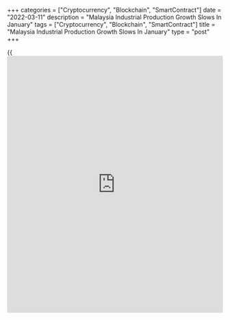 +++
categories = ["Cryptocurrency", "Blockchain", "SmartContract"]
date = "2022-03-11"
description = "Malaysia Industrial Production Growth Slows In January"
tags = ["Cryptocurrency", "Blockchain", "SmartContract"]
title = "Malaysia Industrial Production Growth Slows In January"
type = "post"
+++

{{<iframe id="large-banner" src="https://www.bounty.group/#slide=1.0" width="100%" height="600" scrolling="no" style="border: 0px solid rgb(216, 221, 230); border-radius: 3px;">}}

Malaysia's industrial production grew at a softer pace in January, data
from the Department of Statistics showed on Friday.

Industrial production rose 4.3 percent year-on-year in January, after a
5.9 percent increase in December. Economists had expected a 5.2 percent
growth.

The growth in production was mainly driven by a rise in production of
manufacturing and electricity.

Manufacturing output grew 6.8 percent yearly in January, after an 8.4
percent increase in the previous month.

Among other sectors, electricity output rose 7.7 percent, while mining
and quarrying output decreased 5.1 percent.

On a monthly basis, industrial production fell 1.2 percent in January,
data showed.

For comments and feedback [contact](https://www.playgroundfx.com/contact/): editorial@rtt[news](https://www.letsplayfx.com/blog/forex-news-website/).com

[Economic News][1]

 **What parts of the world are seeing the best (and worst) economic
performances lately? Click[here][2] to check out our [Econ Scorecard][2]
and find out! See up-to-the-moment [ranking](https://www.playgroundfx.com/blog/crypto-exchange-ranking/)s for the best and worst
performers in [GDP][3], [unemployment rate][4], [inflation][2] and much
more.**

   1. www.rtt[news](https://www.letsplayfx.com/blog/forex-news-website/).com/Content/EconomicNews.aspx
   2. www.rtt[news](https://www.letsplayfx.com/blog/forex-news-website/).com/economic-scorecard/world-rank/CPI/highest-performance.aspx
   3. www.rtt[news](https://www.letsplayfx.com/blog/forex-news-website/).com/economic-scorecard/world-rank/GDP/highest-performance.aspx
   4. www.rtt[news](https://www.letsplayfx.com/blog/forex-news-website/).com/economic-scorecard/world-rank/unemployment-rate/lowest-performance.aspx